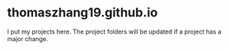 # thomaszhang19.github.io
I put my projects here.
The project folders will be updated if a project has a major change.
